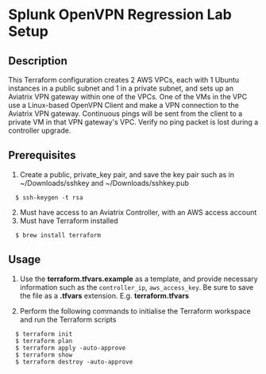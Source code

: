 # Splunk OpenVPN Regression Lab Setup

## Description
This Terraform configuration creates 2 AWS VPCs, each with 1 Ubuntu instances in a public subnet and 1 in a private subnet, and sets up an Aviatrix VPN gateway within one of the VPCs. One of the VMs in the VPC use a Linux-based OpenVPN Client and make a VPN connection to the Aviatrix VPN gateway. Continuous pings will be sent from the client to a private VM in that VPN gateway's VPC. Verify no ping packet is lost during a controller upgrade.

## Prerequisites
1. Create a public, private_key pair, and save the key pair such as in ~/Downloads/sshkey and ~/Downloads/sshkey.pub
```
  $ ssh-keygen -t rsa
```
2. Must have access to an Aviatrix Controller, with an AWS access account
3. Must have Terraform installed
```
  $ brew install terraform
```

## Usage
1. Use the **terraform.tfvars.example** as a template, and provide necessary information such as the `controller_ip`, `aws_access_key`. Be sure to save the file as a **.tfvars** extension. E.g. **terraform.tfvars**

2. Perform the following commands to initialise the Terraform workspace and run the Terraform scripts
```
  $ terraform init
  $ terraform plan
  $ terraform apply -auto-approve
  $ terraform show
  $ terraform destroy -auto-approve
```
